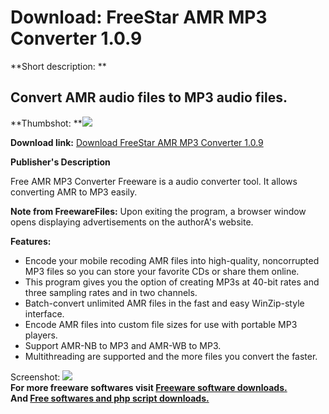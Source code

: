 # Download: FreeStar AMR MP3 Converter 1.0.9

**Short description: **

## Convert AMR audio files to MP3 audio files.

  
**Thumbshot: **![](http://www.freewarefiles.com/screenshot/freestarmrpmp3cvtr_md.jpg)   
  
**Download link:** [Download FreeStar AMR MP3 Converter 1.0.9](http://freesoftwares.boysofts.com/FreeStar-AMR-MP3-Converter_program_51592.html)  
  

**Publisher's Description**  
  

Free AMR MP3 Converter Freeware is a audio converter tool. It allows
converting AMR to MP3 easily.

**Note from FreewareFiles:** Upon exiting the program, a browser window opens displaying advertisements on the authorA's website.

**Features:**

  * Encode your mobile recoding AMR files into high-quality, noncorrupted MP3 files so you can store your favorite CDs or share them online. 
  * This program gives you the option of creating MP3s at 40-bit rates and three sampling rates and in two channels. 
  * Batch-convert unlimited AMR files in the fast and easy WinZip-style interface. 
  * Encode AMR files into custom file sizes for use with portable MP3 players. 
  * Support AMR-NB to MP3 and AMR-WB to MP3. 
  * Multithreading are supported and the more files you convert the faster. 

  
  
Screenshot:
![](http://www.freewarefiles.com/screenshot/freestarmrpmp3cvtr.jpg)  
**For more freeware softwares visit [Freeware software downloads.](http://freesoftwares.boysofts.com/)**   
**And [Free softwares and php script downloads.](http://www.boysofts.com/)**

